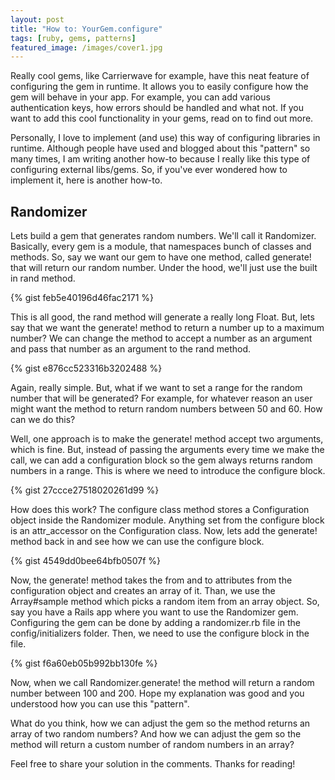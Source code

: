 ```yaml
---
layout: post
title: "How to: YourGem.configure"
tags: [ruby, gems, patterns]
featured_image: /images/cover1.jpg
---
```


Really cool gems, like Carrierwave for example, have this neat feature of configuring
the gem in runtime. It allows you to easily configure how the gem will behave in your app.
For example, you can add various authentication keys, how errors should be handled and what not.
If you want to add this cool functionality in your gems, read on to find out more.


Personally, I love to implement (and use) this way of configuring libraries in runtime.
Although people have used and blogged about this "pattern" so many times,
I am writing another how-to because I really like this type of configuring external libs/gems.
So, if you've ever wondered how to implement it, here is another how-to.

## Randomizer

Lets build a gem that generates random numbers. We'll call it Randomizer. Basically,
every gem is a module, that namespaces bunch of classes and methods. So, say we
want our gem to have one method, called generate! that will return our random number.
Under the hood, we'll just use the built in rand method.

{% gist feb5e40196d46fac2171 %}

This is all good, the rand method will generate a really long Float. But, lets say
that we want the generate! method to return a number up to a maximum number? We can
change the method to accept a number as an argument and pass that number as an
argument to the rand method.

{% gist e876cc523316b3202488 %}

Again, really simple. But, what if we want to set a range for the random number
that will be generated? For example, for whatever reason an user might want the
method to return random numbers between 50 and 60. How can we do this?

Well, one approach is to make the generate! method accept two arguments, which is fine.
But, instead of passing the arguments every time we make the call, we can add a
configuration block so the gem always returns random numbers in a range. This is where
we need to introduce the configure block.

{% gist 27ccce27518020261d99 %}

How does this work? The configure class method stores a Configuration object
inside the Randomizer module. Anything set from the configure block is an
attr_accessor on the Configuration class. Now, lets add the generate! method back in
and see how we can use the configure block.

{% gist 4549dd0bee64bfb0507f %}

Now, the generate! method takes the from and to attributes from the
configuration object and creates an array of it. Than, we use the Array#sample method
which picks a random item from an array object.
So, say you have a Rails app where you want to use the Randomizer gem. Configuring
the gem can be done by adding a randomizer.rb file in the config/initializers folder.
Then, we need to use the configure block in the file.

{% gist f6a60eb05b992bb130fe %}

Now, when we call Randomizer.generate! the method will return a random number between 100 and 200.
Hope my explanation was good and you understood how you can use this "pattern".

What do you think, how we can adjust the gem so the method returns an array of two random numbers?
And how we can adjust the gem so the method will return a custom number of random numbers in an array?

Feel free to share your solution in the comments. Thanks for reading!
